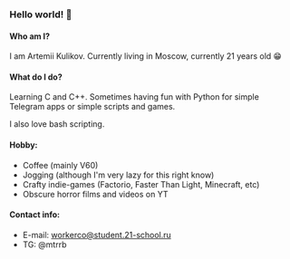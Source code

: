 ### Hello world! 👋

#### Who am I?

I am Artemii Kulikov.
 Currently living in Moscow, currently 21 years old 😁

#### What do I do?

Learning C and C++.
Sometimes having fun with Python for simple Telegram apps or simple scripts and games.

I also love bash scripting.

#### Hobby:

- Coffee (mainly V60)
- Jogging (although I'm very lazy for this right know)
- Crafty indie-games (Factorio, Faster Than Light, Minecraft, etc)
- Obscure horror films and videos on YT

#### Contact info:

- E-mail: workerco@student.21-school.ru
- TG: @mtrrb

<!--
**vlle/vlle** is a ✨ _special_ ✨ repository because its `README.md` (this file) appears on your GitHub profile.

Here are some ideas to get you started:

- 🔭 I’m currently working on ...
- 🌱 I’m currently learning ...
- 👯 I’m looking to collaborate on ...
- 🤔 I’m looking for help with ...
- 💬 Ask me about ...
- 📫 How to reach me: ...
- 😄 Pronouns: ...
- ⚡ Fun fact: ...
-->
